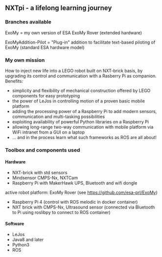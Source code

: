 ## NXTpi - a lifelong learning journey

### Branches available

ExoMy = my own version of ESA ExoMy Rover (extended hardware)

ExoMyAddition-Pilot = "Plug-in" addition to facilitate text-based piloting of ExoMy (standard ESA hardware model)

### My own mission
How to inject new life into a LEGO robot built on NXT-brick basis, by upgrading its control and communication with a Rasberry Pi as companion.
Benefits:
- simplicity and flexibility of mechanical construction offered by LEGO components for easy prototyping
- the power of LeJos in controlling motion of a proven basic mobile platform
- adding the processing power of a Raspberry Pi to add modern sensors, communication and multi-tasking possibilities
- exploiting availability of powerful Python libraries on a Raspberry Pi
- allowing long-range two-way communication with mobile platform via WiFi intranet from a GUI on a laptop
- ... and in the process learn what such frameworks as ROS are all about!

### Toolbox and components used

#### Hardware

- NXT-brick with std sensors
- Mindsensor CMPS-Nx, NXTCam
- Raspberry Pi with MakerHawk UPS, Bluetooth and wifi dongle

active robot platform: ExoMy Rover (see https://github.com/esa-prl/ExoMy)

- Raspberry Pi 4 (control with ROS melodic in docker container)
- NXT brick with CMPS-Nx, Ultrasound sensor (connected via Bluetooth to Pi using roslibpy to connect to ROS container)

#### Software

- LeJos
- Java8 and later
- Python3
- ROS
